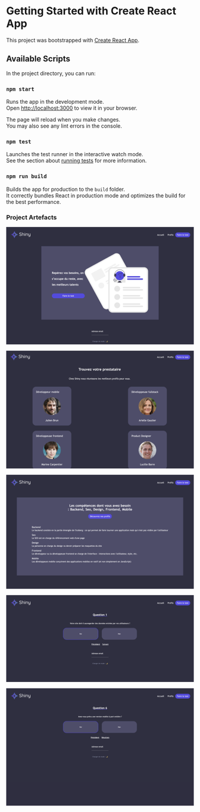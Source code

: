 # Getting Started with Create React App

This project was bootstrapped with [Create React App](https://github.com/facebook/create-react-app).

## Available Scripts

In the project directory, you can run:

### `npm start`

Runs the app in the development mode.\
Open [http://localhost:3000](http://localhost:3000) to view it in your browser.

The page will reload when you make changes.\
You may also see any lint errors in the console.

### `npm test`

Launches the test runner in the interactive watch mode.\
See the section about [running tests](https://facebook.github.io/create-react-app/docs/running-tests) for more information.

### `npm run build`

Builds the app for production to the `build` folder.\
It correctly bundles React in production mode and optimizes the build for the best performance.

### Project Artefacts 

![Home Page](./assets/home-page.png)

![Profils Page](./assets/profils-page.png)

![Results Page](./assets/results-page.png)

![Question-1 Page](./assets/question-1-page.png)

![Question-6 Page](./assets/question-6-page.png)